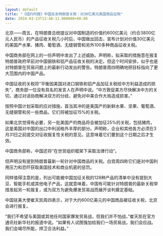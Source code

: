 ```yaml
---
layout: default
title: "《纽约时报》中国反击特朗普关税：对30亿美元美国商品征税"
date: 2018-03-23T13:48:11.000000+08:00
---
```


北京——周五，在特朗普总统提议对中国制造的价值约600亿美元（约合3800亿元人民币）的产品征收关税几小时后，中国做出回击，宣布计划对价值30亿美元的美国产水果、猪肉、葡萄酒、无缝钢管和另外100多种商品征收关税。

中国商务部在网上的一份声明中发出了上述威胁。声明称，拟采取的措施意在报复特朗普政府早前对中国钢铁和铝产品征收关税的决定。但这个时间安排，似乎也是对特朗普在贸易问题上的最新行动发出的警告。特朗普周四明确地把目标指向了更大范围内的中国产品。

中国征收的关税将“平衡因美国对进口钢铁和铝产品加征关税给中方利益造成的损失”，商务部一位没有具名的发言人在声明中说。“中方敦促美方尽快解决中方的关切，通过对话协商解决双方的分歧，避免对中美合作大局造成损害。”

按照中国计划采取的应对措施，首当其冲的是美国产的新鲜水果、坚果、葡萄酒、无缝钢管和另一些商品，它们将被加征15%的关税。

如果北京觉得有必要，另一批美国产的商品将会被加征25%的关税，包括猪肉，这是美国对中国的出口中利润格外丰厚的部分。声明称，企业和其他各方必须在3月31日之前提交对征收报复性关税的意见。这意味着它们要到这个日期之后才生效。

中国商务部称，中国还将“在世贸组织框架下采取法律行动”。

但声明没有提到特朗普最新一轮针对中国商品的关税。白宫周四称它们是对中国利用压力和恐吓获取美国技术和商业机密的惩罚。

同样值得注意的是，列出可能被中国加征关税的128种产品的清单中没有提到大豆、智能手机或其他电子产品，这就意味着，中国有可能针对特朗普的最新关税举措发起另一轮报复，或为双方为避免爆发贸易战而展开谈判奠定基础。

中国驻美大使崔天凯周四表示，对于大约600亿美元的中国商品被征收关税，北京会进行报复。

“我们不希望与美国或其他任何国家爆发贸易战，但我们并不怕战，”崔天凯在官方通讯社新华社的报道中说。“如果有人试图强加给我们一场贸易战，我们会应战。我们会竭尽所能，捍卫合法利益。”

